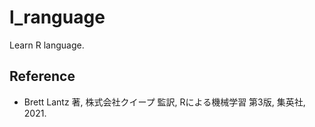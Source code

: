 # l_ranguage
Learn R language.


## Reference

- Brett Lantz 著, 株式会社クイープ 監訳, Rによる機械学習 第3版, 集英社, 2021.
